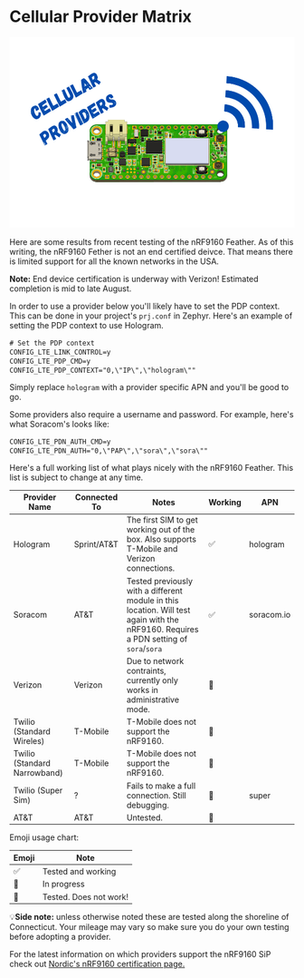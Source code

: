 # Cellular Provider Matrix

![Cellular](img/cellular.png)

Here are some results from recent testing of the nRF9160 Feather. As of this writing, the nRF9160 Fether is not an end certified deivce. That means there is limited support for all the known networks in the USA.

**Note:** End device certification is underway with Verizon! Estimated completion is mid to late August.

In order to use a provider below you'll likely have to set the PDP context. This can be done in your project's `prj.conf` in Zephyr. Here's an example of setting the PDP context to use Hologram.

```
# Set the PDP context
CONFIG_LTE_LINK_CONTROL=y
CONFIG_LTE_PDP_CMD=y
CONFIG_LTE_PDP_CONTEXT="0,\"IP\",\"hologram\""
```

Simply replace `hologram` with a provider specific APN and you'll be good to go.

Some providers also require a username and password. For example, here's what Soracom's looks like:

```
CONFIG_LTE_PDN_AUTH_CMD=y
CONFIG_LTE_PDN_AUTH="0,\"PAP\",\"sora\",\"sora\""
```

Here's a full working list of what plays nicely with the nRF9160 Feather. This list is subject to change at any time.

| Provider Name                | Connected To | Notes                                                                                                                                 | Working | APN        |
| ---------------------------- | ------------ | ------------------------------------------------------------------------------------------------------------------------------------- | ------- | ---------- |
| Hologram                     | Sprint/AT&T  | The first SIM to get working out of the box. Also supports T-Mobile and Verizon connections.                                          | ✅       | hologram   |
| Soracom                      | AT&T         | Tested previously with a different module in this location. Will test again with the nRF9160. Requires a PDN setting of `sora`/`sora` | ✅       | soracom.io |
| Verizon                      | Verizon      | Due to network contraints, currently only works in administrative mode.                                                               | 🔶       |            |
| Twilio (Standard Wireles)    | T-Mobile     | T-Mobile does not support the nRF9160.                                                                                                | 🔴       |            |
| Twilio (Standard Narrowband) | T-Mobile     | T-Mobile does not support the nRF9160.                                                                                                | 🔴       |            |
| Twilio (Super Sim)           | ?            | Fails to make a full connection. Still debugging.                                                                                     | 🔴       | super      |
| AT&T                         | AT&T         | Untested.                                                                                                                             | 🔶       |            |

Emoji usage chart:

| Emoji | Note                   |
| ----- | ---------------------- |
| ✅     | Tested and working     |
| 🔶     | In progress            |
| 🔴     | Tested. Does not work! |


💡**Side note:** unless otherwise noted these are tested along the shoreline of Connecticut. Your mileage may vary so make sure you do your own testing
before adopting a provider.

For the latest information on which providers support the nRF9160 SiP check out [Nordic's nRF9160 certification page.](https://www.nordicsemi.com/Products/Low-power-cellular-IoT/nRF9160-Certifications)